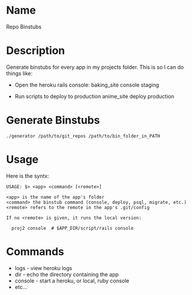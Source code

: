 
# Name

Repo Binstubs

# Description

Generate binstubs for every app in my projects folder.  This is so I can do things like:

* Open the heroku rails console:
    baking_site console staging

* Run scripts to deploy to production
    anime_site deploy production

# Generate Binstubs

    ./generator /path/to/git_repos /path/to/bin_folder_in_PATH

# Usage

Here is the syntx:

    USAGE: $> <app> <command> [<remote>]

    <app> is the name of the app's folder
    <command> the binstub command (console, deploy, psql, migrate, etc.)
    <remote> refers to the remote in the app's .git/config

    If no <remote> is given, it runs the local version:

      proj2 console  # $APP_DIR/script/rails console

# Commands

* logs - view heroku logs
* dir - echo the directory containing the app
* console - start a heroku, or local, ruby console
* etc...

